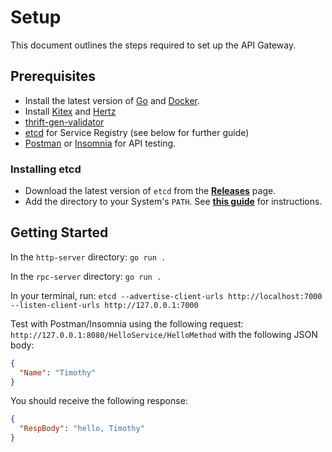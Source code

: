 # Setup

This document outlines the steps required to set up the API Gateway.

## Prerequisites

- Install the latest version of [Go](https://golang.org/doc/install) and [Docker](https://docs.docker.com/get-docker/).
- Install [Kitex](https://www.cloudwego.io/docs/kitex/getting-started/) and [Hertz](https://www.cloudwego.io/docs/hertz/getting-started/)
- [thrift-gen-validator](https://github.com/cloudwego/thrift-gen-validator)
- [etcd](https://github.com/etcd-io/etcd/releases/) for Service Registry (see below for further guide)
- [Postman](https://www.postman.com/downloads/) or [Insomnia](https://insomnia.rest/download) for API testing.

### Installing etcd

- Download the latest version of `etcd` from the [**Releases**](https://github.com/etcd-io/etcd/releases/) page.
- Add the directory to your System's `PATH`. See [**this guide**](https://www.architectryan.com/2018/03/17/add-to-the-path-on-windows-10/) for instructions.

## Getting Started

In the `http-server` directory: `go run .`

In the `rpc-server` directory: `go run .`

In your terminal, run: `etcd --advertise-client-urls http://localhost:7000 --listen-client-urls http://127.0.0.1:7000`

Test with Postman/Insomnia using the following request: `http://127.0.0.1:8080/HelloService/HelloMethod` with the following JSON body:

```json
{
  "Name": "Timothy"
}
```

You should receive the following response:

```json
{
  "RespBody": "hello, Timothy"
}
```
